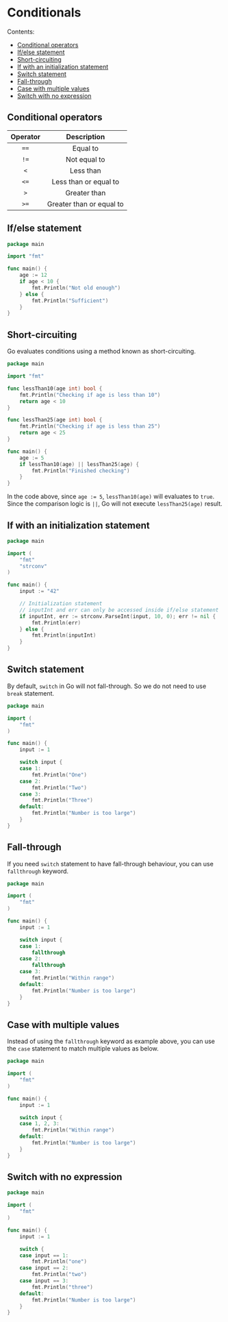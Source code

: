 # Conditionals

Contents:

- [Conditional operators](#conditional-operators)
- [If/else statement](#ifelse-statement)
- [Short-circuiting](#short-circuiting)
- [If with an initialization statement](#if-with-an-initialization-statement)
- [Switch statement](#switch-statement)
- [Fall-through](#fall-through)
- [Case with multiple values](#case-with-multiple-values)
- [Switch with no expression](#switch-with-no-expression)

## Conditional operators

| Operator |        Description       |
|:--------:|:------------------------:|
|   `==`   | Equal to                 |
|   `!=`   | Not equal to             |
|    `<`   | Less than                |
|   `<=`   | Less than or equal to    |
|    `>`   | Greater than             |
|   `>=`   | Greater than or equal to |

## If/else statement

```go
package main

import "fmt"

func main() {
	age := 12
	if age < 10 {
		fmt.Println("Not old enough")
	} else {
		fmt.Println("Sufficient")
	}
}
```

## Short-circuiting

Go evaluates conditions using a method known as short-circuiting.

```go
package main

import "fmt"

func lessThan10(age int) bool {
	fmt.Println("Checking if age is less than 10")
	return age < 10
}

func lessThan25(age int) bool {
	fmt.Println("Checking if age is less than 25")
	return age < 25
}

func main() {
	age := 5
	if lessThan10(age) || lessThan25(age) {
		fmt.Println("Finished checking")
	}
}
```

In the code above, since `age := 5`, `lessThan10(age)` will evaluates to `true`. Since the comparison logic is `||`, Go will not execute `lessThan25(age)` result.

## If with an initialization statement

```go
package main

import (
	"fmt"
	"strconv"
)

func main() {
	input := "42"

	// Initialization statement
	// inputInt and err can only be accessed inside if/else statement
	if inputInt, err := strconv.ParseInt(input, 10, 0); err != nil {
		fmt.Println(err)
	} else {
		fmt.Println(inputInt)
	}
}
```

## Switch statement

By default, `switch` in Go will not fall-through. So we do not need to use `break` statement.

```go
package main

import (
	"fmt"
)

func main() {
	input := 1

	switch input {
	case 1:
		fmt.Println("One")
	case 2:
		fmt.Println("Two")
	case 3:
		fmt.Println("Three")
	default:
		fmt.Println("Number is too large")
	}
}
```

## Fall-through

If you need `switch` statement to have fall-through behaviour, you can use `fallthrough` keyword.

```go
package main

import (
	"fmt"
)

func main() {
	input := 1

	switch input {
	case 1:
		fallthrough
	case 2:
		fallthrough
	case 3:
		fmt.Println("Within range")
	default:
		fmt.Println("Number is too large")
	}
}
```

## Case with multiple values

Instead of using the `fallthrough` keyword as example above, you can use the `case` statement to match multiple values as below.

```go
package main

import (
	"fmt"
)

func main() {
	input := 1

	switch input {
	case 1, 2, 3:
		fmt.Println("Within range")
	default:
		fmt.Println("Number is too large")
	}
}
```

## Switch with no expression

```go
package main

import (
	"fmt"
)

func main() {
	input := 1

	switch {
	case input == 1:
		fmt.Println("one")
	case input == 2:
		fmt.Println("two")
	case input == 3:
		fmt.Println("three")
	default:
		fmt.Println("Number is too large")
	}
}
```
